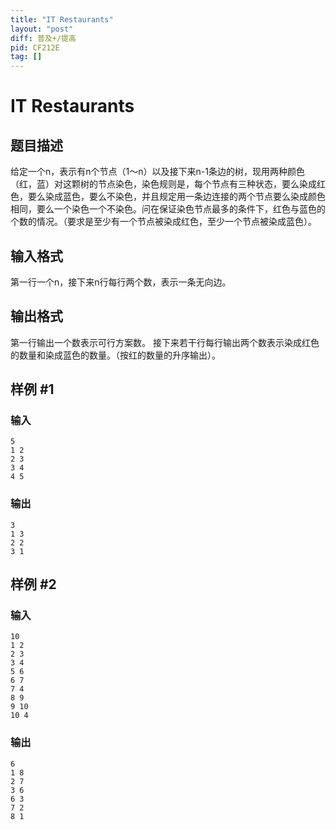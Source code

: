 ```yaml
---
title: "IT Restaurants"
layout: "post"
diff: 普及+/提高
pid: CF212E
tag: []
---
```


# IT Restaurants

## 题目描述

给定一个n，表示有n个节点（1～n）以及接下来n-1条边的树，现用两种颜色（红，蓝）对这颗树的节点染色，染色规则是，每个节点有三种状态，要么染成红色，要么染成蓝色，要么不染色，并且规定用一条边连接的两个节点要么染成颜色相同，要么一个染色一个不染色。问在保证染色节点最多的条件下，红色与蓝色的个数的情况。（要求是至少有一个节点被染成红色，至少一个节点被染成蓝色）。

## 输入格式

第一行一个n，接下来n行每行两个数，表示一条无向边。

## 输出格式

第一行输出一个数表示可行方案数。
接下来若干行每行输出两个数表示染成红色的数量和染成蓝色的数量。（按红的数量的升序输出）。

## 样例 #1

### 输入

```
5
1 2
2 3
3 4
4 5

```

### 输出

```
3
1 3
2 2
3 1

```

## 样例 #2

### 输入

```
10
1 2
2 3
3 4
5 6
6 7
7 4
8 9
9 10
10 4

```

### 输出

```
6
1 8
2 7
3 6
6 3
7 2
8 1

```

